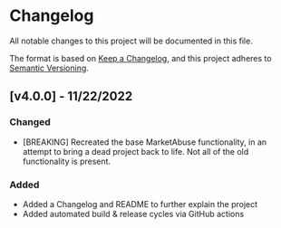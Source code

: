 # Changelog

All notable changes to this project will be documented in this file.

The format is based on [Keep a Changelog](https://keepachangelog.com/en/1.0.0/),
and this project adheres to [Semantic Versioning](https://semver.org/spec/v2.0.0.html).

## [v4.0.0] - 11/22/2022
### Changed
- [BREAKING] Recreated the base MarketAbuse functionality, in an attempt to bring a dead project back to life. Not all of the old functionality is present.

### Added
- Added a Changelog and README to further explain the project
- Added automated build & release cycles via GitHub actions